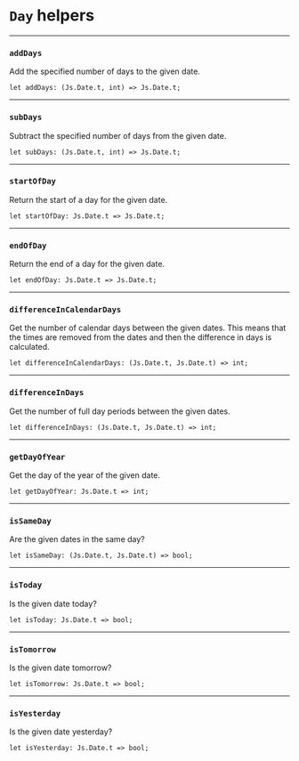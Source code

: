 # `Day` helpers

---

### `addDays`

Add the specified number of days to the given date.

`let addDays: (Js.Date.t, int) => Js.Date.t;`

---

### `subDays`

Subtract the specified number of days from the given date.

`let subDays: (Js.Date.t, int) => Js.Date.t;`

---

### `startOfDay`

Return the start of a day for the given date.

`let startOfDay: Js.Date.t => Js.Date.t;`

---

### `endOfDay`

Return the end of a day for the given date.

`let endOfDay: Js.Date.t => Js.Date.t;`

---

### `differenceInCalendarDays`

Get the number of calendar days between the given dates. This means that the times are removed from the dates and then the difference in days is calculated.

`let differenceInCalendarDays: (Js.Date.t, Js.Date.t) => int;`

---

### `differenceInDays`

Get the number of full day periods between the given dates.

`let differenceInDays: (Js.Date.t, Js.Date.t) => int;`

---

### `getDayOfYear`

Get the day of the year of the given date.

`let getDayOfYear: Js.Date.t => int;`

---

### `isSameDay`

Are the given dates in the same day?

`let isSameDay: (Js.Date.t, Js.Date.t) => bool;`

---

### `isToday`

Is the given date today?

`let isToday: Js.Date.t => bool;`

---

### `isTomorrow`

Is the given date tomorrow?

`let isTomorrow: Js.Date.t => bool;`

---

### `isYesterday`

Is the given date yesterday?

`let isYesterday: Js.Date.t => bool;`
